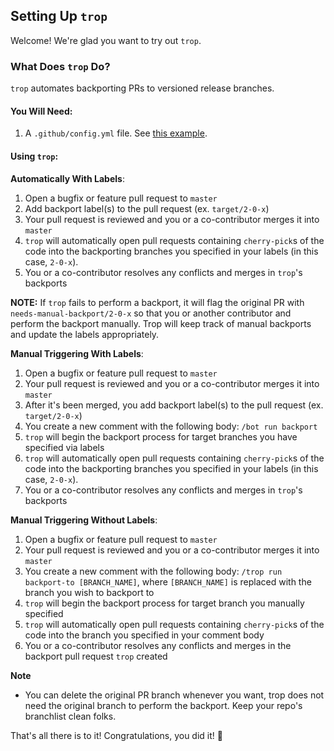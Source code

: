 ## Setting Up `trop`

Welcome! We're glad you want to try out `trop`.

### What Does `trop` Do?

`trop` automates backporting PRs to versioned release branches.

#### You Will Need:

1. A `.github/config.yml` file. See [this example](.example.config).

#### Using `trop`:

**Automatically With Labels**:
1. Open a bugfix or feature pull request to `master`
2. Add backport label(s) to the pull request (ex. `target/2-0-x`)
3. Your pull request is reviewed and you or a co-contributor merges it into `master`
4. `trop` will automatically open pull requests containing `cherry-pick`s of the code into the backporting branches you specified in your labels (in this case, `2-0-x`).
5. You or a co-contributor resolves any conflicts and merges in `trop`'s backports

**NOTE:** If `trop` fails to perform a backport, it will flag the original PR with `needs-manual-backport/2-0-x`
so that you or another contributor and perform the backport manually.  Trop will keep track of manual backports
and update the labels appropriately.

**Manual Triggering With Labels**:
1. Open a bugfix or feature pull request to `master`
2. Your pull request is reviewed and you or a co-contributor merges it into `master`
3. After it's been merged, you add backport label(s) to the pull request (ex. `target/2-0-x`)
4. You create a new comment with the following body: `/bot run backport`
5. `trop` will begin the backport process for target branches you have specified via labels
6. `trop` will automatically open pull requests containing `cherry-pick`s of the code into the backporting branches you specified in your labels (in this case, `2-0-x`).
7. You or a co-contributor resolves any conflicts and merges in `trop`'s backports

**Manual Triggering Without Labels**:
1. Open a bugfix or feature pull request to `master`
2. Your pull request is reviewed and you or a co-contributor merges it into `master`
3. You create a new comment with the following body: `/trop run backport-to [BRANCH_NAME]`, where `[BRANCH_NAME]` is replaced with the branch you wish to backport to
4. `trop` will begin the backport process for target branch you manually specified
5. `trop` will automatically open pull requests containing `cherry-pick`s of the code into the branch you specified in your comment body
5. You or a co-contributor resolves any conflicts and merges in the backport pull request `trop` created

**Note**
  - You can delete the original PR branch whenever you want, trop does not need the original branch to perform the backport.  Keep your repo's branchlist clean folks.

That's all there is to it! Congratulations, you did it! :tada:
